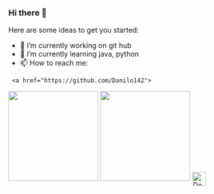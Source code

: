 ### Hi there 👋




Here are some ideas to get you started:

- 🔭 I’m currently working on git hub
- 🌱 I’m currently learning java, python
- 📫 How to reach me: 
<p align="center">

     <a href="https://github.com/Danilo142">
  <img height="180em" src="https://github-readme-stats.vercel.app/api?username=Danilo142&show_icons=true&theme=chartreuse-dark&include_all_commits=true&count_private=true"/>
  <img height="180em" src="https://github-readme-stats.vercel.app/api/top-langs/?username=Danilo142&layout=compact&langs_count=7&theme=chartreuse-dark"/>
  </a>
  <a href="https://steamcommunity.com/profiles/" target="blank" style='margin-right:4px'>
    <img align="center" src="https://user-images.githubusercontent.com/65192923/161411316-7cfe5597-1c0b-46ba-93dc-308036c19b63.png" alt="Douglas_steam" height="28px" width="28px" />
  </a>



